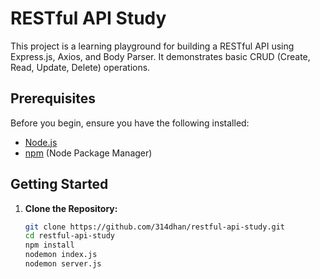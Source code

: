 # RESTful API Study

This project is a learning playground for building a RESTful API using Express.js, Axios, and Body Parser. It demonstrates basic CRUD (Create, Read, Update, Delete) operations.

## Prerequisites

Before you begin, ensure you have the following installed:

- [Node.js](https://nodejs.org/)
- [npm](https://www.npmjs.com/) (Node Package Manager)

## Getting Started

1. **Clone the Repository:**
   ```bash
   git clone https://github.com/314dhan/restful-api-study.git
   cd restful-api-study
   npm install
   nodemon index.js
   nodemon server.js
